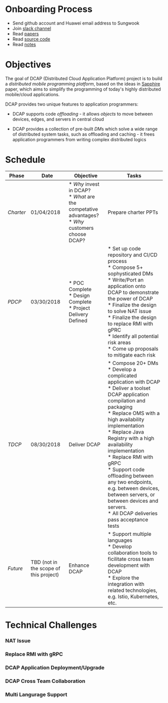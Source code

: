 
# Onboarding Process
* Send github account and Huawei email address to Sungwook
* Join [slack channel](https://huawei.slack.com/)
* Read [papers](https://sapphire.cs.washington.edu/research/)
* Read [source code](https://sapphire.cs.washington.edu/code.html)
* Read [notes](https://github.com/bitbyteshort/DCAP-Sapphire-Main/blob/master/docs/SapphireInternal.md)

# Objectives

The goal of DCAP (Distributed Cloud Application Platform) project is to build a *distributed mobile programming platform*, based on the ideas in [Sapphire](https://sapphire.cs.washington.edu/papers/sapphire-osdi14.pdf) paper, which aims to simplify the programming of today's highly distributed mobile/cloud applications.

DCAP provides two unique features to application programmers:

* DCAP supports code *offloading* - it allows *objects* to move between devices, edges, and servers in central cloud

* DCAP provides a collection of pre-built *DM*s which solve a wide range of distributed system tasks, such as offloading and caching - it frees application programmers from writing complex distributed logics


# Schedule

|Phase | Date | Objective | Tasks|
|------|------|-----------|------|
|*Charter*| 01/04/2018 | * *Why* invest in DCAP? <br/> * *What* are the competative advantages? <br/> * *Why* customers choose DCAP? | Prepare charter PPTs |
| *PDCP*| 03/30/2018 |* POC Complete <br/> * Design Complete<br/> * Project Delivery Defined|  * Set up code repository and CI/CD process <br/> * Compose 5+ sophysticated DMs <br/> * Write/Port an application onto DCAP to demonstrate the power of DCAP <br/> * Finalize the design to solve NAT issue <br/> * Finalize the design to replace RMI with gPRC <br/> * Identify all potential risk areas <br/> * Come up proposals to mitigate each risk |
|*TDCP*| 08/30/2018 | Deliver DCAP | * Compose 20+ DMs <br/> * Develop a complicated application with DCAP <br/> * Deliver a toolset DCAP application compilation and packaging <br/> * Replace OMS with a high availability implementation <br/> * Replace Java Registry with a high availability implementation <br/> * Replace RMI with gRPC <br/> * Support code offloading between any two endpoints, e.g. between devices, between servers, or between devices and servers. <br/> * All DCAP deliveries pass acceptance tests|
|*Future*| TBD (not in the scope of this project) | Enhance DCAP | * Support multiple languages <br/> * Develop collaboration tools to ficilitate cross team development with DCAP <br/> * Explore the integration with related technologies, e.g. Istio, Kubernetes, etc.



  
# Technical Challenges

### NAT Issue
### Replace RMI with gRPC
### DCAP Application Deployment/Upgrade
### DCAP Cross Team Collaboration
### Multi Langurage Support
